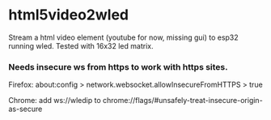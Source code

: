 # html5video2wled
Stream a html video element (youtube for now, missing gui) to esp32 running wled. Tested with 16x32 led matrix.

### Needs insecure ws from https to work with https sites.
Firefox: about:config > network.websocket.allowInsecureFromHTTPS > true 

Chrome: add ws://wledip to chrome://flags/#unsafely-treat-insecure-origin-as-secure
